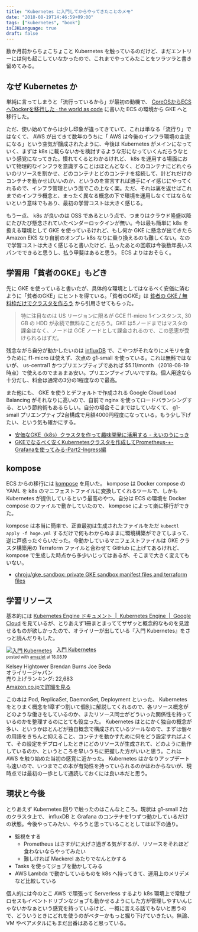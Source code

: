 ```yaml
---
title: "Kubernetes に入門してからやってきたことのメモ"
date: "2018-08-19T14:46:59+09:00"
tags: ["kubernetes", "book"]
isCJKLanguage: true
draft: false
---
```


数か月前からちょこちょこと Kubernetes を触っているのだけど、まだエントリーには何も起こしていなかったので、これまでやってみたことをツラツラと書き留めてみる。

なぜ Kubernetes か
----

単純に言ってしまうと「流行っているから」が最初の動機で、 [CoreOSからECSへDockerを移行した · the world as code](https://chroju.github.io/blog/2017/09/26/migrate_coreos_to_ecs/) に書いた ECS の環境から GKE へと移行した。

ただ、使い始めてからは少し印象が違ってきていて、これは単なる「流行り」ではなくて、 AWS が出てきて数年のうちに「 AWS は今後のインフラ環境の主流になる」という空気が醸成されたように、今後は Kubernetes がメインになっていく、まずは k8s に載らないかを検討するような形になっていくんだろうなという感覚になってきた。慣れてくるとわかるけれど、 k8s を運用する場面において物理的なインフラを意識することはほとんどなく、どのコンテナにどれぐらいのリソースを割かせ、どのコンテナとどのコンテナを接続して、計どれだけのコンテナを動かせばいいのか、というのを宣言すれば勝手にイイ感じにやってくれるので、インフラ管理という面でこの上なく楽。ただ、それは裏を返せばこれまでのインフラ概念と、まったく異なる概念の下で環境を運用しなくてはならないという意味でもあり、最初の学習コストは大きく感じる。

もう一点、 k8s が良いのは OSS であるという点で、つまりはクラウド隆盛以降にたびたび懸念されていたベンダーロックインが無い。今は最も簡単に k8s を扱える環境として GKE を使っているけれど、もし何か GKE に懸念が出てきたら Amazon EKS なり自前のオンプレ k8s なりに乗り換えるのも難しくない。なので学習コストは大きく感じると書いたけど、払ったあとの回収は今後数年長いスパンでできると思うし、払う甲斐はあると思う。 ECS よりはおそらく。

学習用「貧者のGKE」もどき
----

先に GKE を使っていると書いたが、具体的な環境としてはなるべく安価に済むように「貧者のGKE」にヒントを得ている。「貧者のGKE」は [貧者の GKE / 無料枠だけでクラスタを作ろう](https://qiita.com/apstndb/items/788f705e71e7660967a6) から引用させてもらった。

> 特に注目なのは US リージョンに限るが GCE f1-micro 1インスタンス, 30 GB の HDD が永続で無料なことだろう。GKE は5ノードまではマスタの課金はなく、ノードは GCE ノードとして課金されるので、この恩恵が受けられるはずだ。

残念ながら自分が動かしたいのは [influxDB](https://docs.influxdata.com/influxdb/v1.6/) で、こやつがそれなりにメモリを食うために f1-micro は使えず、次点の g1-small を使っている。これは無料ではないが、 us-central1 かつプリエンプティブであれば $5.11/month （2018-08-19 時点）で使えるのでまぁまぁ安い。プリエンプティブいいですね。個人用途なら十分だし、料金は通常の3分の1程度なので最高。

また他にも、 GKE を使うとデフォルトで作成される Google Cloud Load Balancing がそれなりに高いので、自前で nginx を使ってロードバランシングする、という節約術もあるらしい。自分の場合そこまではしていなくて、 g1-small プリエンプティブ2台構成で月額4000円程度になっている。もう少し下げたい、という気も確かにする。

* [安価なGKE（k8s）クラスタを作って趣味開発に活用する - えいのうにっき](https://blog.a-know.me/entry/2018/06/17/220222)
* [GKEでなるべく安くKubernetesクラスタを作成してPrometheus-+-Grafanaを使ってみる-Part2-Ingress編](https://kter.jp/kubernetes/2018/03/01/GKEでなるべく安くKubernetesクラスタを作成してPrometheus-+-Grafanaを使ってみる-Part2-Ingress編.html)

kompose
----

ECS からの移行には [kompose](https://github.com/kubernetes/kompose) を用いた。 kompose は Docker compose の YAML を k8s のマニフェストファイルに変換してくれるツールで、しかも Kubernetes が提供しているという最高のやつ。自分は ECS の環境を Docker compose のファイルで動かしていたので、 kompose によって楽に移行ができた。

kompose は本当に簡単で、正直最初は生成されたファイルをただ `kubectl apply -f hoge.yml` するだけで何もわからぬままに環境構築ができてしまって、逆に戸惑ったぐらいだった。今動かしているマニフェストファイルは GKE クラスタ構築用の Terraform ファイルと合わせて GitHub に上げてあるけれど、 kompose で生成した時点から多少いじってはあるが、そこまで大きく変えてもいない。

* [chroju/gke_sandbox: private GKE sandbox manifest files and terraform files](https://github.com/chroju/gke_sandbox)

学習リソース
----

基本的には [Kubernetes Engine ドキュメント  |  Kubernetes Engine  |  Google Cloud](https://cloud.google.com/kubernetes-engine/docs/) を見ているが、とりあえず1冊まとまっててザザッと概念的なものを見渡せるものが欲しかったので、オライリーが出している『入門 Kubernetes』をさっと読んだりもした。

<div class="amazlet-box" style="margin-bottom:0px;"><div class="amazlet-image" style="float:left;margin:0px 12px 1px 0px;"><a href="http://www.amazon.co.jp/exec/obidos/ASIN/4873118409/diary081213-22/ref=nosim/" name="amazletlink" target="_blank"><img src="https://images-fe.ssl-images-amazon.com/images/I/41HRQrBzfOL._SL160_.jpg" alt="入門 Kubernetes" style="border: none;" /></a></div><div class="amazlet-info" style="line-height:120%; margin-bottom: 10px"><div class="amazlet-name" style="margin-bottom:10px;line-height:120%"><a href="http://www.amazon.co.jp/exec/obidos/ASIN/4873118409/diary081213-22/ref=nosim/" name="amazletlink" target="_blank">入門 Kubernetes</a><div class="amazlet-powered-date" style="font-size:80%;margin-top:5px;line-height:120%">posted with <a href="http://www.amazlet.com/" title="amazlet" target="_blank">amazlet</a> at 18.08.19</div></div><div class="amazlet-detail">Kelsey Hightower Brendan Burns Joe Beda <br />オライリージャパン <br />売り上げランキング: 22,683<br /></div><div class="amazlet-sub-info" style="float: left;"><div class="amazlet-link" style="margin-top: 5px"><a href="http://www.amazon.co.jp/exec/obidos/ASIN/4873118409/diary081213-22/ref=nosim/" name="amazletlink" target="_blank">Amazon.co.jpで詳細を見る</a></div></div></div><div class="amazlet-footer" style="clear: left"></div></div>

この本は Pod, ReplicaSet, DaemonSet, Deployment といった、 Kubernetes をとりまく概念を1章ずつ割いて個別に解説してくれるので、各リソース概念がどのような働きをしているのか、またリソース同士がどういった関係性を持っているのかを整理するのにとても役立った。 Kubernetes はとにかく独自の概念が多い、というかほとんどが独自概念で構成されているツールなので、まずは個々の用語をきちんと抑えること、コンテナを動かすために何をどう設定すればよくて、その設定をデプロイしたときにどのリソースが生成されて、どのように動作しているのか、というところを早いうちに把握した方がいいと思う。これは AWS を触り始めた当初の感覚に近かった。 Kubernetes はかなりアップデートも速いので、いつまでこの本が有効性を持っていられるのかはわからないが、現時点では最初の一歩として通読しておくには良い本だと思う。

現状と今後
----

とりあえず Kubernetes 回りで触ったのはこんなところ。現状は g1-small 2台のクラスタ上で、 influxDB と Grafana のコンテナを1つずつ動かしているだけの状態。今後やってみたい、やろうと思っていることとしては以下の通り。

* 監視をする
  * Prometheus はさすがに大げさ過ぎる気がするが、リソースをそれほど食わないならやってみたい
  * 難しければ Mackerel あたりでなんとかする
* Tasks を使ってジョブを動かしてみる
* AWS Lambda で動かしているものを k8s へ持ってきて、運用上のメリデメなど比較している

個人的には今のとこ AWS で頑張って Serverless するより k8s 環境上で常駐プロセスもイベントドリブンなジョブも動かせるようにした方が管理しやすいんじゃないかなぁという感覚を持っているけど、一概に言える話でもないと思うので、どういうときにどれを使うのがベターかもっと掘り下げていきたい。無論、 VM やベアメタルにもまだ出番はあると思っている。


